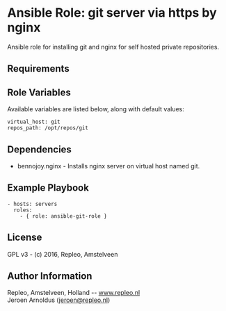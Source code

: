 # Ansible Role: git server via https by nginx

Ansible role for installing git and nginx for self hosted private repositories.

## Requirements


## Role Variables

Available variables are listed below, along with default values:

    virtual_host: git
    repos_path: /opt/repos/git

## Dependencies

 - bennojoy.nginx - Installs nginx server on virtual host named git.

## Example Playbook

    - hosts: servers
      roles:
        - { role: ansible-git-role }

## License

GPL v3 - (c) 2016, Repleo, Amstelveen

Author Information
------------------

Repleo, Amstelveen, Holland -- www.repleo.nl  
Jeroen Arnoldus (jeroen@repleo.nl)
